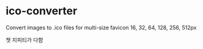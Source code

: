 # ico-converter

Convert images to .ico files for multi-size favicon 16, 32, 64, 128, 256, 512px

챗 지피티가 다함
